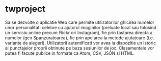 # twproject

Sa se dezvolte o aplicatie Web care permite utilizatorilor ghicirea numelor unor personalitati celebre cu ajutorul imaginilor (preluate local sau folosind un serviciu online precum Flickr ori Instagram), fie prin tastarea directa a numelor (gen Spanzuratoarea), fie prin apelarea la metode ajutatoare (i.e. variante de alegeri). Utilizatorii autentificati vor avea la dispozitie un istoric al punctajelor proprii obtinute pe baza sesiunilor de joc. Clasamentele vor putea fi facute publice in formate ca Atom, CSV, JSON si HTML.
